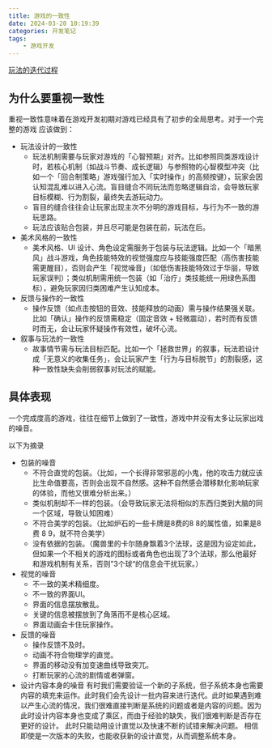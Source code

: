 ```yaml
---
title: 游戏的一致性
date: 2024-03-20 10:19:39
categories: 开发笔记
tags:
    - 游戏开发
---
```

[玩法的迭代过程](https://www.bilibili.com/opus/968502120136310820?spm_id_from=333.1387.0.0)

## 为什么要重视一致性
重视一致性意味着在游戏开发初期对游戏已经具有了初步的全局思考。对于一个完整的游戏
应该做到：
- 玩法设计的一致性 
  - 玩法机制需要与玩家对游戏的「心智预期」对齐。比如参照同类游戏设计时，若核心机制（如战斗节奏、成长逻辑）与参照物的心智模型冲突（比如一个「回合制策略」游戏强行加入「实时操作」的高频按键），玩家会因认知混乱难以进入心流。盲目缝合不同玩法而忽略逻辑自洽，会导致玩家目标模糊、行为割裂，最终失去游玩动力。
  - 盲目的缝合往往会让玩家出现主次不分明的游戏目标，与行为不一致的游玩思路。
  - 玩法应该贴合包装，并且尽可能是包装在前，玩法在后。
- 美术风格的一致性
  - 美术风格、UI 设计、角色设定需服务于包装与玩法逻辑。比如一个「暗黑风」战斗游戏，角色技能特效的视觉强度应与技能强度匹配（高伤害技能需更醒目），否则会产生「视觉噪音」（如低伤害技能特效过于华丽，导致玩家误判）；类似机制需用统一包装（如「治疗」类技能统一用绿色系图标），避免玩家因归类困难产生认知成本。
- 反馈与操作的一致性
  - 操作反馈（如点击按钮的音效、技能释放的动画）需与操作结果强关联。比如「确认」操作的反馈需稳定（固定音效 + 轻微震动），若时而有反馈时而无，会让玩家怀疑操作有效性，破坏心流。
- 叙事与玩法的一致性
  - 故事情节需与玩法目标匹配。比如一个「拯救世界」的叙事，玩法若设计成「无意义的收集任务」，会让玩家产生「行为与目标脱节」的割裂感，这种一致性缺失会削弱叙事对玩法的赋能。

## 具体表现
一个完成度高的游戏，往往在细节上做到了一致性，游戏中并没有太多让玩家出戏的噪音。

以下为摘录
- 包装的噪音
  - 不符合直觉的包装。（比如，一个长得非常邪恶的小鬼，他的攻击力就应该比生命值要高，否则会出现不自然感。这种不自然感会潜移默化影响玩家的体验，而他又很难分析出来。）
  - 类似机制却不一样的包装。（会导致玩家无法将相似的东西归类到大脑的同一个区域，导致认知困难）
  - 不符合美学的包装。（比如炉石的一些卡牌是8费的8 8的属性值，如果是8费 8 9，就不符合美学）
  - 没有依据的包装。（魔兽里的卡尔随身飘着3个法球，这是因为设定如此，但如果一个不相关的游戏的图标或者角色也出现了3个法球，那么他最好和游戏机制有关系，否则”3个球“的信息会干扰玩家。）
- 视觉的噪音
  - 不一致的美术精细度。
  - 不一致的界面UI。
  - 界面的信息摆放散乱。
  - 关键的信息被摆放到了角落而不是核心区域。
  - 界面动画会卡住玩家操作。
- 反馈的噪音
  - 操作反馈不及时。
  - 动画不符合物理学的直觉。
  - 界面的移动没有加变速曲线导致突兀。
  - 打断玩家的心流的剧情或者弹窗。
- 设计内容本身的噪音
有时我们需要验证一个新的子系统，但子系统本身也需要内容的填充来运作。此时我们会先设计一批内容来进行迭代。此时如果遇到难以产生心流的情况，我们很难直接判断是系统的问题或者是内容的问题。因为此时设计内容本身也变成了乘区，而由于经验的缺失，我们很难判断是否存在更好的设计。
此时只能动用设计直觉以及快速不断的试错来解决问题。
相信即使是一次版本的失败，也能收获新的设计直觉，从而调整系统本身。
